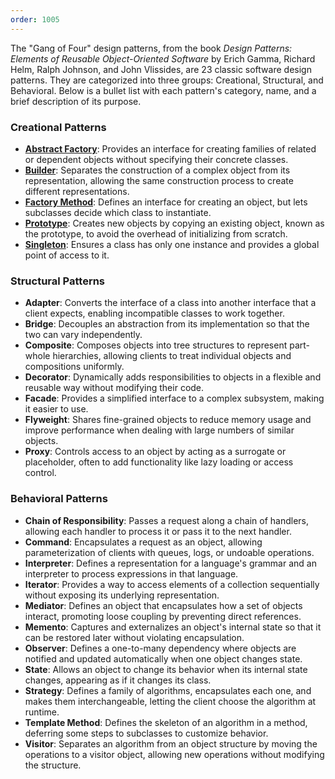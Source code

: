 ```yaml
---
order: 1005
---
```


The "Gang of Four" design patterns, from the book *Design Patterns: Elements of Reusable Object-Oriented Software* by Erich Gamma, Richard Helm, Ralph Johnson, and John Vlissides, are 23 classic software design patterns. They are categorized into three groups: Creational, Structural, and Behavioral. Below is a bullet list with each pattern's category, name, and a brief description of its purpose.

### Creational Patterns
- **[Abstract Factory](/patterns/coding-patterns/creational-patterns/abstract-factory-pattern.md)**: Provides an interface for creating families of related or dependent objects without specifying their concrete classes.
- **[Builder](/patterns/coding-patterns/creational-patterns/builder-pattern.md)**: Separates the construction of a complex object from its representation, allowing the same construction process to create different representations.
- **[Factory Method](/patterns/coding-patterns/creational-patterns/factory-method-pattern.md)**: Defines an interface for creating an object, but lets subclasses decide which class to instantiate.
- **[Prototype](/patterns/coding-patterns/creational-patterns/prototype-pattern.md)**: Creates new objects by copying an existing object, known as the prototype, to avoid the overhead of initializing from scratch.
- **[Singleton](/patterns/coding-patterns/creational-patterns/singleton-pattern.md)**: Ensures a class has only one instance and provides a global point of access to it.

### Structural Patterns
- **Adapter**: Converts the interface of a class into another interface that a client expects, enabling incompatible classes to work together.
- **Bridge**: Decouples an abstraction from its implementation so that the two can vary independently.
- **Composite**: Composes objects into tree structures to represent part-whole hierarchies, allowing clients to treat individual objects and compositions uniformly.
- **Decorator**: Dynamically adds responsibilities to objects in a flexible and reusable way without modifying their code.
- **Facade**: Provides a simplified interface to a complex subsystem, making it easier to use.
- **Flyweight**: Shares fine-grained objects to reduce memory usage and improve performance when dealing with large numbers of similar objects.
- **Proxy**: Controls access to an object by acting as a surrogate or placeholder, often to add functionality like lazy loading or access control.

### Behavioral Patterns
- **Chain of Responsibility**: Passes a request along a chain of handlers, allowing each handler to process it or pass it to the next handler.
- **Command**: Encapsulates a request as an object, allowing parameterization of clients with queues, logs, or undoable operations.
- **Interpreter**: Defines a representation for a language's grammar and an interpreter to process expressions in that language.
- **Iterator**: Provides a way to access elements of a collection sequentially without exposing its underlying representation.
- **Mediator**: Defines an object that encapsulates how a set of objects interact, promoting loose coupling by preventing direct references.
- **Memento**: Captures and externalizes an object's internal state so that it can be restored later without violating encapsulation.
- **Observer**: Defines a one-to-many dependency where objects are notified and updated automatically when one object changes state.
- **State**: Allows an object to change its behavior when its internal state changes, appearing as if it changes its class.
- **Strategy**: Defines a family of algorithms, encapsulates each one, and makes them interchangeable, letting the client choose the algorithm at runtime.
- **Template Method**: Defines the skeleton of an algorithm in a method, deferring some steps to subclasses to customize behavior.
- **Visitor**: Separates an algorithm from an object structure by moving the operations to a visitor object, allowing new operations without modifying the structure.

